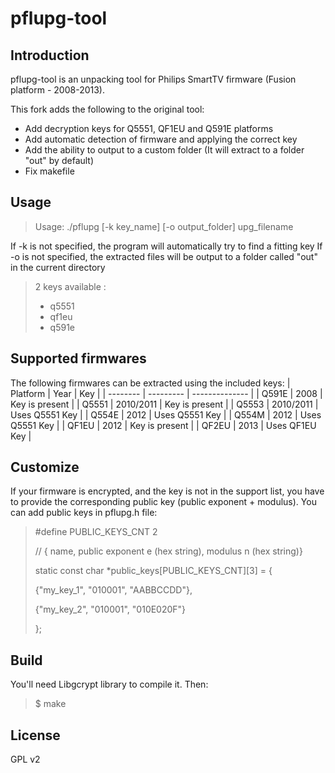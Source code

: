 # pflupg-tool

## Introduction
pflupg-tool is an unpacking tool for Philips SmartTV firmware (Fusion platform - 2008-2013).

This fork adds the following to the original tool:
- Add decryption keys for Q5551, QF1EU and Q591E platforms
- Add automatic detection of firmware and applying the correct key
- Add the ability to output to a custom folder (It will extract to a folder "out" by default)
- Fix makefile

## Usage
> Usage: ./pflupg [-k key_name] [-o output_folder] upg_filename

If -k is not specified, the program will automatically try to find a fitting key
If -o is not specified, the extracted files will be output to a folder called "out" in the current directory

> 2 keys available :
> * q5551
> * qf1eu
> * q591e
  
## Supported firmwares
The following firmwares can be extracted using the included keys:
| Platform | Year      | Key            |
| -------- | --------- | -------------- |
| Q591E    | 2008      | Key is present |
| Q5551    | 2010/2011 | Key is present |
| Q5553    | 2010/2011 | Uses Q5551 Key |
| Q554E    | 2012      | Uses Q5551 Key |
| Q554M    | 2012      | Uses Q5551 Key |
| QF1EU    | 2012      | Key is present |
| QF2EU    | 2013      | Uses QF1EU Key |

## Customize
If your firmware is encrypted, and the key is not in the support list, you have to provide the corresponding public key (public exponent + modulus).
You can add public keys in pflupg.h file:
> \#define PUBLIC_KEYS_CNT 2
>
> // { name, public exponent e (hex string), modulus n (hex string)}
>
> static const char *public_keys[PUBLIC_KEYS_CNT][3] = {
>
>  {"my_key_1", "010001", "AABBCCDD"},
>
>  {"my_key_2", "010001", "010E020F"}
>
> };

## Build
You'll need Libgcrypt library to compile it. Then:

> $ make

## License
GPL v2
